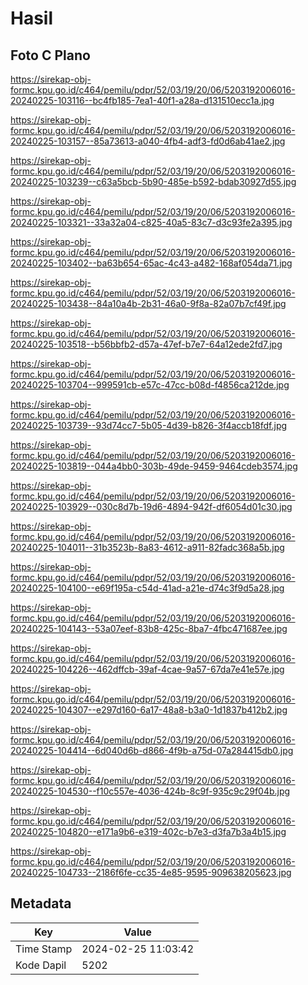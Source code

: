 # Hasil

## Foto C Plano

https://sirekap-obj-formc.kpu.go.id/c464/pemilu/pdpr/52/03/19/20/06/5203192006016-20240225-103116--bc4fb185-7ea1-40f1-a28a-d131510ecc1a.jpg

https://sirekap-obj-formc.kpu.go.id/c464/pemilu/pdpr/52/03/19/20/06/5203192006016-20240225-103157--85a73613-a040-4fb4-adf3-fd0d6ab41ae2.jpg

https://sirekap-obj-formc.kpu.go.id/c464/pemilu/pdpr/52/03/19/20/06/5203192006016-20240225-103239--c63a5bcb-5b90-485e-b592-bdab30927d55.jpg

https://sirekap-obj-formc.kpu.go.id/c464/pemilu/pdpr/52/03/19/20/06/5203192006016-20240225-103321--33a32a04-c825-40a5-83c7-d3c93fe2a395.jpg

https://sirekap-obj-formc.kpu.go.id/c464/pemilu/pdpr/52/03/19/20/06/5203192006016-20240225-103402--ba63b654-65ac-4c43-a482-168af054da71.jpg

https://sirekap-obj-formc.kpu.go.id/c464/pemilu/pdpr/52/03/19/20/06/5203192006016-20240225-103438--84a10a4b-2b31-46a0-9f8a-82a07b7cf49f.jpg

https://sirekap-obj-formc.kpu.go.id/c464/pemilu/pdpr/52/03/19/20/06/5203192006016-20240225-103518--b56bbfb2-d57a-47ef-b7e7-64a12ede2fd7.jpg

https://sirekap-obj-formc.kpu.go.id/c464/pemilu/pdpr/52/03/19/20/06/5203192006016-20240225-103704--999591cb-e57c-47cc-b08d-f4856ca212de.jpg

https://sirekap-obj-formc.kpu.go.id/c464/pemilu/pdpr/52/03/19/20/06/5203192006016-20240225-103739--93d74cc7-5b05-4d39-b826-3f4accb18fdf.jpg

https://sirekap-obj-formc.kpu.go.id/c464/pemilu/pdpr/52/03/19/20/06/5203192006016-20240225-103819--044a4bb0-303b-49de-9459-9464cdeb3574.jpg

https://sirekap-obj-formc.kpu.go.id/c464/pemilu/pdpr/52/03/19/20/06/5203192006016-20240225-103929--030c8d7b-19d6-4894-942f-df6054d01c30.jpg

https://sirekap-obj-formc.kpu.go.id/c464/pemilu/pdpr/52/03/19/20/06/5203192006016-20240225-104011--31b3523b-8a83-4612-a911-82fadc368a5b.jpg

https://sirekap-obj-formc.kpu.go.id/c464/pemilu/pdpr/52/03/19/20/06/5203192006016-20240225-104100--e69f195a-c54d-41ad-a21e-d74c3f9d5a28.jpg

https://sirekap-obj-formc.kpu.go.id/c464/pemilu/pdpr/52/03/19/20/06/5203192006016-20240225-104143--53a07eef-83b8-425c-8ba7-4fbc471687ee.jpg

https://sirekap-obj-formc.kpu.go.id/c464/pemilu/pdpr/52/03/19/20/06/5203192006016-20240225-104226--462dffcb-39af-4cae-9a57-67da7e41e57e.jpg

https://sirekap-obj-formc.kpu.go.id/c464/pemilu/pdpr/52/03/19/20/06/5203192006016-20240225-104307--e297d160-6a17-48a8-b3a0-1d1837b412b2.jpg

https://sirekap-obj-formc.kpu.go.id/c464/pemilu/pdpr/52/03/19/20/06/5203192006016-20240225-104414--6d040d6b-d866-4f9b-a75d-07a284415db0.jpg

https://sirekap-obj-formc.kpu.go.id/c464/pemilu/pdpr/52/03/19/20/06/5203192006016-20240225-104530--f10c557e-4036-424b-8c9f-935c9c29f04b.jpg

https://sirekap-obj-formc.kpu.go.id/c464/pemilu/pdpr/52/03/19/20/06/5203192006016-20240225-104820--e171a9b6-e319-402c-b7e3-d3fa7b3a4b15.jpg

https://sirekap-obj-formc.kpu.go.id/c464/pemilu/pdpr/52/03/19/20/06/5203192006016-20240225-104733--2186f6fe-cc35-4e85-9595-909638205623.jpg


## Metadata

| Key        | Value               |
| ---------- | ------------------- |
| Time Stamp | 2024-02-25 11:03:42 |
| Kode Dapil | 5202                |



